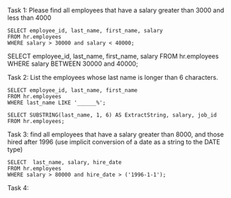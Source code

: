 

Task 1: 
Please find all employees that have a salary greater than 3000 and less than 4000

    SELECT employee_id, last_name, first_name, salary
    FROM hr.employees
    WHERE salary > 30000 and salary < 40000;


SELECT employee_id, last_name, first_name, salary
FROM hr.employees
WHERE salary BETWEEN 30000 and 40000;


Task 2: 
List the employees whose last name is longer than 6 characters.

    SELECT employee_id, last_name, first_name
    FROM hr.employees
    WHERE last_name LIKE '______%';

    SELECT SUBSTRING(last_name, 1, 6) AS ExtractString, salary, job_id
    FROM hr.employees;

Task 3: 
 find all employees that have a salary greater than 8000, and those hired after 1996 (use implicit conversion of a date as a string to the DATE type)
    
    SELECT  last_name, salary, hire_date
    FROM hr.employees
    WHERE salary > 80000 and hire_date > ('1996-1-1');





Task 4: 

